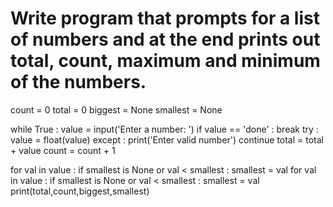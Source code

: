 # Write program that prompts for a list of numbers and at the end prints out total, count, maximum and minimum of the numbers.

count = 0
total = 0
biggest = None
smallest = None

while True :
    value = input('Enter a number: ')
    if value == 'done' :
        break
    try :
        value = float(value)
    except :
        print('Enter valid number')
        continue
    total = total + value
    count = count + 1

for val in value :
    if smallest is None or val < smallest :
        smallest = val
for val in value :
    if smallest is None or val < smallest :
        smallest = val
print(total,count,biggest,smallest)

